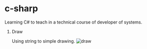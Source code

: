# c-sharp

Learning C# to teach in a technical course of developer of systems.

1. Draw 

    Using string to simple drawing.
    ![draw](https://user-images.githubusercontent.com/7760933/78815871-3db51b80-79a7-11ea-852a-424090f14ac5.png)
